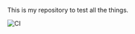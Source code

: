 This is my repository to test all the things.

![CI](https://github.com/kwacky1/camo-cache-test/workflows/CI/badge.svg)